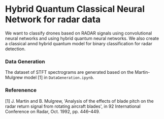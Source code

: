 # Hybrid Quantum Classical Neural Network for radar data

We want to classify drones based on RADAR signals using convolutional neural networks and using hybrid quantum neural networks. We also create a classical annd hybrid quantum model for binary classification for radar detection.

### Data Generation
The dataset of STFT spectrograms are generated based on the Martin-Mulgrew model [1] in ``` DataGeneration.ipynb ```. 




### Referenence 

[1] J. Martin and B. Mulgrew, 'Analysis of the effects of blade pitch on the radar return signal from rotating aircraft blades', in 92 International Conference on Radar, Oct. 1992, pp. 446–449.
